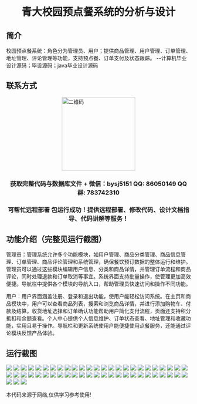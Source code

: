 <p><h1 align="center">青大校园预点餐系统的分析与设计</h1></p>

## 简介
校园预点餐系统：角色分为管理员、用户；提供商品管理、用户管理、订单管理、地址管理、评论管理等功能，支持预点餐、订单支付及状态跟踪。    --计算机毕业设计源码；毕设源码；java毕业设计源码


## 联系方式
<img src="https://bs-1329754181.cos.ap-shanghai.myqcloud.com/wx.jpg" alt="二维码" style="display: block; margin: 0 auto;" width="200px">
<p><h3 align="center">获取完整代码与数据库文件 + 微信：bysj5151 QQ: 86050149 QQ群: 783742310</h3></p>
<p><h3 align="center">可帮忙远程部署 包运行成功！提供远程部署、修改代码、设计文档指导、代码讲解等服务！</h3></p>

## 功能介绍（完整见运行截图）
管理员：管理系统允许多个功能模块，如用户管理、商品分类管理、商品信息管理、订单管理、商品评论管理和系统管理，确保餐饮预订数据的整体运行和维护。管理员可以通过这些模块编辑用户信息、分类和商品详情，并管理订单流程和商品评论，同时处理退款和订单取消等事宜。系统界面支持批量操作，使管理更加高效便捷。导航栏中提供各个模块的导航入口，帮助管理员快速访问和操作不同功能。

用户：用户界面涵盖注册、登录和退出功能，使用户能轻松访问系统。在主页和商品模块中，用户可以查看商品列表，搜索和浏览商品详情，并进行添加购物车、付款及结算。收货地址选择和订单确认功能帮助用户简化支付流程，页面还支持积分抵扣和余额查看。个人中心提供个人信息维护、订单状态查看、地址管理和收藏功能，实用且易于操作。导航栏和更新系统使用户能便捷使用点餐服务，还能通过评论模块反馈产品体验。


## 运行截图
![](https://bs-1329754181.cos.ap-shanghai.myqcloud.com/ssm/QingdaCampusPreOrderSystemAnalysis/img/001.jpg)
![](https://bs-1329754181.cos.ap-shanghai.myqcloud.com/ssm/QingdaCampusPreOrderSystemAnalysis/img/002.jpg)
![](https://bs-1329754181.cos.ap-shanghai.myqcloud.com/ssm/QingdaCampusPreOrderSystemAnalysis/img/003.jpg)
![](https://bs-1329754181.cos.ap-shanghai.myqcloud.com/ssm/QingdaCampusPreOrderSystemAnalysis/img/004.jpg)
![](https://bs-1329754181.cos.ap-shanghai.myqcloud.com/ssm/QingdaCampusPreOrderSystemAnalysis/img/005.jpg)
![](https://bs-1329754181.cos.ap-shanghai.myqcloud.com/ssm/QingdaCampusPreOrderSystemAnalysis/img/006.jpg)
![](https://bs-1329754181.cos.ap-shanghai.myqcloud.com/ssm/QingdaCampusPreOrderSystemAnalysis/img/007.jpg)
![](https://bs-1329754181.cos.ap-shanghai.myqcloud.com/ssm/QingdaCampusPreOrderSystemAnalysis/img/008.jpg)
![](https://bs-1329754181.cos.ap-shanghai.myqcloud.com/ssm/QingdaCampusPreOrderSystemAnalysis/img/009.jpg)
![](https://bs-1329754181.cos.ap-shanghai.myqcloud.com/ssm/QingdaCampusPreOrderSystemAnalysis/img/010.jpg)
![](https://bs-1329754181.cos.ap-shanghai.myqcloud.com/ssm/QingdaCampusPreOrderSystemAnalysis/img/011.jpg)
![](https://bs-1329754181.cos.ap-shanghai.myqcloud.com/ssm/QingdaCampusPreOrderSystemAnalysis/img/012.jpg)
![](https://bs-1329754181.cos.ap-shanghai.myqcloud.com/ssm/QingdaCampusPreOrderSystemAnalysis/img/013.jpg)
![](https://bs-1329754181.cos.ap-shanghai.myqcloud.com/ssm/QingdaCampusPreOrderSystemAnalysis/img/014.jpg)
![](https://bs-1329754181.cos.ap-shanghai.myqcloud.com/ssm/QingdaCampusPreOrderSystemAnalysis/img/015.jpg)
![](https://bs-1329754181.cos.ap-shanghai.myqcloud.com/ssm/QingdaCampusPreOrderSystemAnalysis/img/016.jpg)
![](https://bs-1329754181.cos.ap-shanghai.myqcloud.com/ssm/QingdaCampusPreOrderSystemAnalysis/img/017.jpg)
![](https://bs-1329754181.cos.ap-shanghai.myqcloud.com/ssm/QingdaCampusPreOrderSystemAnalysis/img/018.jpg)
![](https://bs-1329754181.cos.ap-shanghai.myqcloud.com/ssm/QingdaCampusPreOrderSystemAnalysis/img/019.jpg)
![](https://bs-1329754181.cos.ap-shanghai.myqcloud.com/ssm/QingdaCampusPreOrderSystemAnalysis/img/020.jpg)
![](https://bs-1329754181.cos.ap-shanghai.myqcloud.com/ssm/QingdaCampusPreOrderSystemAnalysis/img/021.jpg)
![](https://bs-1329754181.cos.ap-shanghai.myqcloud.com/ssm/QingdaCampusPreOrderSystemAnalysis/img/022.jpg)
![](https://bs-1329754181.cos.ap-shanghai.myqcloud.com/ssm/QingdaCampusPreOrderSystemAnalysis/img/023.jpg)
![](https://bs-1329754181.cos.ap-shanghai.myqcloud.com/ssm/QingdaCampusPreOrderSystemAnalysis/img/024.jpg)
![](https://bs-1329754181.cos.ap-shanghai.myqcloud.com/ssm/QingdaCampusPreOrderSystemAnalysis/img/025.jpg)
![](https://bs-1329754181.cos.ap-shanghai.myqcloud.com/ssm/QingdaCampusPreOrderSystemAnalysis/img/026.jpg)
![](https://bs-1329754181.cos.ap-shanghai.myqcloud.com/ssm/QingdaCampusPreOrderSystemAnalysis/img/027.jpg)
![](https://bs-1329754181.cos.ap-shanghai.myqcloud.com/ssm/QingdaCampusPreOrderSystemAnalysis/img/028.jpg)
![](https://bs-1329754181.cos.ap-shanghai.myqcloud.com/ssm/QingdaCampusPreOrderSystemAnalysis/img/029.jpg)
![](https://bs-1329754181.cos.ap-shanghai.myqcloud.com/ssm/QingdaCampusPreOrderSystemAnalysis/img/030.jpg)
![](https://bs-1329754181.cos.ap-shanghai.myqcloud.com/ssm/QingdaCampusPreOrderSystemAnalysis/img/031.jpg)
![](https://bs-1329754181.cos.ap-shanghai.myqcloud.com/ssm/QingdaCampusPreOrderSystemAnalysis/img/032.jpg)
![](https://bs-1329754181.cos.ap-shanghai.myqcloud.com/ssm/QingdaCampusPreOrderSystemAnalysis/img/033.jpg)
![](https://bs-1329754181.cos.ap-shanghai.myqcloud.com/ssm/QingdaCampusPreOrderSystemAnalysis/img/034.jpg)
![](https://bs-1329754181.cos.ap-shanghai.myqcloud.com/ssm/QingdaCampusPreOrderSystemAnalysis/img/035.jpg)
![](https://bs-1329754181.cos.ap-shanghai.myqcloud.com/ssm/QingdaCampusPreOrderSystemAnalysis/img/036.jpg)
![](https://bs-1329754181.cos.ap-shanghai.myqcloud.com/ssm/QingdaCampusPreOrderSystemAnalysis/img/037.jpg)
![](https://bs-1329754181.cos.ap-shanghai.myqcloud.com/ssm/QingdaCampusPreOrderSystemAnalysis/img/038.jpg)
![](https://bs-1329754181.cos.ap-shanghai.myqcloud.com/ssm/QingdaCampusPreOrderSystemAnalysis/img/039.jpg)
![](https://bs-1329754181.cos.ap-shanghai.myqcloud.com/ssm/QingdaCampusPreOrderSystemAnalysis/img/040.jpg)
![](https://bs-1329754181.cos.ap-shanghai.myqcloud.com/ssm/QingdaCampusPreOrderSystemAnalysis/img/041.jpg)
![](https://bs-1329754181.cos.ap-shanghai.myqcloud.com/ssm/QingdaCampusPreOrderSystemAnalysis/img/042.jpg)
![](https://bs-1329754181.cos.ap-shanghai.myqcloud.com/ssm/QingdaCampusPreOrderSystemAnalysis/img/043.jpg)
![](https://bs-1329754181.cos.ap-shanghai.myqcloud.com/ssm/QingdaCampusPreOrderSystemAnalysis/img/044.jpg)
![](https://bs-1329754181.cos.ap-shanghai.myqcloud.com/ssm/QingdaCampusPreOrderSystemAnalysis/img/045.jpg)
![](https://bs-1329754181.cos.ap-shanghai.myqcloud.com/ssm/QingdaCampusPreOrderSystemAnalysis/img/046.jpg)
![](https://bs-1329754181.cos.ap-shanghai.myqcloud.com/ssm/QingdaCampusPreOrderSystemAnalysis/img/047.jpg)
![](https://bs-1329754181.cos.ap-shanghai.myqcloud.com/ssm/QingdaCampusPreOrderSystemAnalysis/img/048.jpg)
![](https://bs-1329754181.cos.ap-shanghai.myqcloud.com/ssm/QingdaCampusPreOrderSystemAnalysis/img/049.jpg)
![](https://bs-1329754181.cos.ap-shanghai.myqcloud.com/ssm/QingdaCampusPreOrderSystemAnalysis/img/050.jpg)
![](https://bs-1329754181.cos.ap-shanghai.myqcloud.com/ssm/QingdaCampusPreOrderSystemAnalysis/img/051.jpg)
![](https://bs-1329754181.cos.ap-shanghai.myqcloud.com/ssm/QingdaCampusPreOrderSystemAnalysis/img/052.jpg)
![](https://bs-1329754181.cos.ap-shanghai.myqcloud.com/ssm/QingdaCampusPreOrderSystemAnalysis/img/053.jpg)

<p>本代码来源于网络,仅供学习参考使用!</p>
